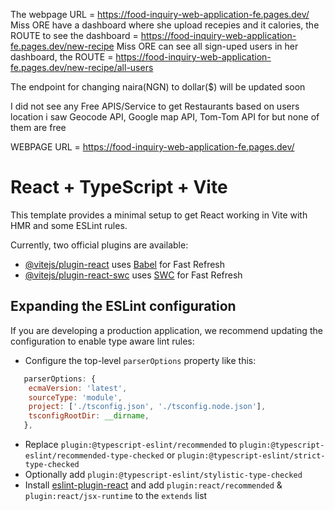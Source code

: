 The webpage URL = https://food-inquiry-web-application-fe.pages.dev/
Miss ORE have a dashboard where she upload recepies and it calories, 
the ROUTE to see the dashboard = https://food-inquiry-web-application-fe.pages.dev/new-recipe
Miss ORE can see all sign-uped users in her dashboard, the ROUTE = https://food-inquiry-web-application-fe.pages.dev/new-recipe/all-users

The endpoint for changing naira(NGN) to dollar($) will be updated soon

I did not see any Free APIS/Service to get Restaurants based on users location
i saw Geocode API, Google map API, Tom-Tom API for but none of them are free

WEBPAGE URL = https://food-inquiry-web-application-fe.pages.dev/







# React + TypeScript + Vite

This template provides a minimal setup to get React working in Vite with HMR and some ESLint rules.

Currently, two official plugins are available:

- [@vitejs/plugin-react](https://github.com/vitejs/vite-plugin-react/blob/main/packages/plugin-react/README.md) uses [Babel](https://babeljs.io/) for Fast Refresh
- [@vitejs/plugin-react-swc](https://github.com/vitejs/vite-plugin-react-swc) uses [SWC](https://swc.rs/) for Fast Refresh

## Expanding the ESLint configuration

If you are developing a production application, we recommend updating the configuration to enable type aware lint rules:

- Configure the top-level `parserOptions` property like this:

```js
   parserOptions: {
    ecmaVersion: 'latest',
    sourceType: 'module',
    project: ['./tsconfig.json', './tsconfig.node.json'],
    tsconfigRootDir: __dirname,
   },
```

- Replace `plugin:@typescript-eslint/recommended` to `plugin:@typescript-eslint/recommended-type-checked` or `plugin:@typescript-eslint/strict-type-checked`
- Optionally add `plugin:@typescript-eslint/stylistic-type-checked`
- Install [eslint-plugin-react](https://github.com/jsx-eslint/eslint-plugin-react) and add `plugin:react/recommended` & `plugin:react/jsx-runtime` to the `extends` list
